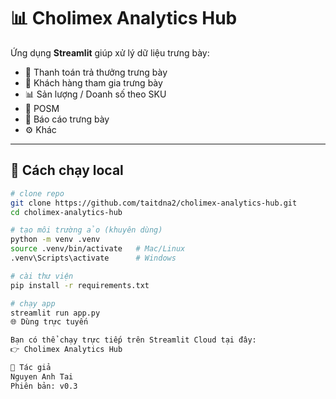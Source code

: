 # 📊 Cholimex Analytics Hub

Ứng dụng **Streamlit** giúp xử lý dữ liệu trưng bày:
- 💸 Thanh toán trả thưởng trưng bày
- 👥 Khách hàng tham gia trưng bày
- 📊 Sản lượng / Doanh số theo SKU
- 🧰 POSM
- 📑 Báo cáo trưng bày
- ⚙️ Khác

---

## 🚀 Cách chạy local

```bash
# clone repo
git clone https://github.com/taitdna2/cholimex-analytics-hub.git
cd cholimex-analytics-hub

# tạo môi trường ảo (khuyên dùng)
python -m venv .venv
source .venv/bin/activate   # Mac/Linux
.venv\Scripts\activate      # Windows

# cài thư viện
pip install -r requirements.txt

# chạy app
streamlit run app.py
🌐 Dùng trực tuyến

Bạn có thể chạy trực tiếp trên Streamlit Cloud tại đây:
👉 Cholimex Analytics Hub

👤 Tác giả
Nguyen Anh Tai
Phiên bản: v0.3
